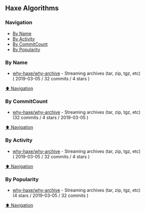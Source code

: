## Haxe Algorithms


### Navigation

- [By Name](#by-name)
- [By Activity](#by-activity)
- [By CommitCount](#by-commitcount)
- [By Popularity](#by-popularity)

### By Name
<!-- PROJECTS_LIST -->
- [why-haxe/why-archive](https://github.com/why-haxe/why-archive) - Streaming archives (tar, zip, tgz, etc) <br/> ( 2019-03-05 / 32 commits / 4 stars )
<!-- /PROJECTS_LIST -->

[⬆ Navigation](#navigation)

### By CommitCount
<!-- COMMITCOUNT_LIST -->
- [why-haxe/why-archive](https://github.com/why-haxe/why-archive) - Streaming archives (tar, zip, tgz, etc) <br/> (32 commits / 4 stars / 2019-03-05 )
<!-- /COMMITCOUNT_LIST -->
[⬆ Navigation](#navigation)

### By Activity
<!-- ACTIVITY_LIST -->
- [why-haxe/why-archive](https://github.com/why-haxe/why-archive) - Streaming archives (tar, zip, tgz, etc) <br/> ( 2019-03-05 / 32 commits / 4 stars )
<!-- /ACTIVITY_LIST -->

[⬆ Navigation](#navigation)

### By Popularity
<!-- POPULARITY_LIST -->
- [why-haxe/why-archive](https://github.com/why-haxe/why-archive) - Streaming archives (tar, zip, tgz, etc) <br/> (4 stars / 2019-03-05 / 32 commits )
<!-- /POPULARITY_LIST -->

[⬆ Navigation](#navigation)
